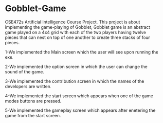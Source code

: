 # Gobblet-Game
CSE472s Artificial Intelligence Course Project. This project is about implementing the game-playing of Gobblet, Gobblet game is an abstract game played on a 4x4 grid with each of the two players having twelve pieces that can nest on top of one another to create three stacks of four pieces.

1-We implemented the Main screen which the user will see upon running the exe.

2-We implemented the option screen in which the user can change the sound of the game.

3-We implemented the contribution screen in which the names of the developers are written.

4-We implemented the start screen which appears when one of the game modes buttons are pressed. 

5-We implemented the gameplay screen which appears after enetering the game from the start screen.